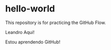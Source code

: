 # hello-world
This repository is for practicing the GitHub Flow.

Leandro Aqui!

Estou aprendendo GitHub!
